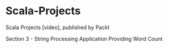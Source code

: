 # Scala-Projects
Scala Projects [video], published by Packt

Section 3 - String Processing Application Providing Word Count
